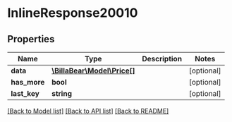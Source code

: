 # InlineResponse20010

## Properties
Name | Type | Description | Notes
------------ | ------------- | ------------- | -------------
**data** | [**\BillaBear\Model\Price[]**](Price.md) |  | [optional] 
**has_more** | **bool** |  | [optional] 
**last_key** | **string** |  | [optional] 

[[Back to Model list]](../../README.md#documentation-for-models) [[Back to API list]](../../README.md#documentation-for-api-endpoints) [[Back to README]](../../README.md)

